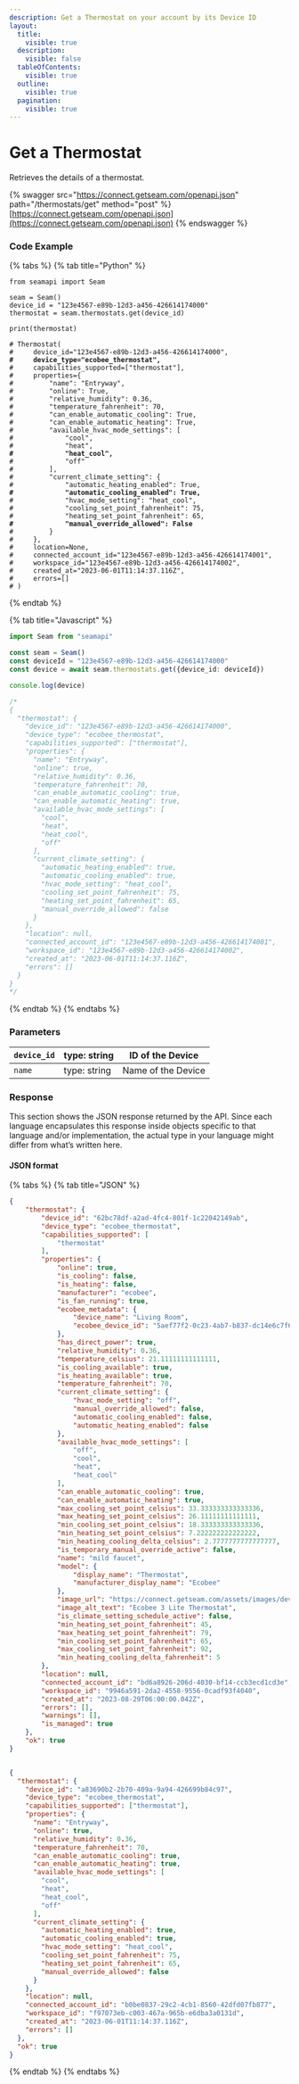 ```yaml
---
description: Get a Thermostat on your account by its Device ID
layout:
  title:
    visible: true
  description:
    visible: false
  tableOfContents:
    visible: true
  outline:
    visible: true
  pagination:
    visible: true
---
```


# Get a Thermostat

Retrieves the details of a thermostat.

{% swagger src="https://connect.getseam.com/openapi.json" path="/thermostats/get" method="post" %}
[https://connect.getseam.com/openapi.json](https://connect.getseam.com/openapi.json)
{% endswagger %}

### Code Example

{% tabs %}
{% tab title="Python" %}
<pre class="language-python"><code class="lang-python">from seamapi import Seam

seam = Seam()
device_id = "123e4567-e89b-12d3-a456-426614174000"
thermostat = seam.thermostats.get(device_id)

print(thermostat)

# Thermostat(
#     device_id="123e4567-e89b-12d3-a456-426614174000",
<strong>#     device_type="ecobee_thermostat",
</strong>#     capabilities_supported=["thermostat"], 
#     properties={
#         "name": "Entryway",
#         "online": True,
#         "relative_humidity": 0.36,
#         "temperature_fahrenheit": 70,
#         "can_enable_automatic_cooling": True,
#         "can_enable_automatic_heating": True,
#         "available_hvac_mode_settings": [
#             "cool",
#             "heat",
<strong>#             "heat_cool",
</strong>#             "off"
#         ],
#         "current_climate_setting": {
#             "automatic_heating_enabled": True,
<strong>#             "automatic_cooling_enabled": True,
</strong>#             "hvac_mode_setting": "heat_cool",
#             "cooling_set_point_fahrenheit": 75,
#             "heating_set_point_fahrenheit": 65,
<strong>#             "manual_override_allowed": False  
</strong>#         }
#     },
#     location=None,
#     connected_account_id="123e4567-e89b-12d3-a456-426614174001",
#     workspace_id="123e4567-e89b-12d3-a456-426614174002",
#     created_at="2023-06-01T11:14:37.116Z",
#     errors=[]
# )
</code></pre>
{% endtab %}

{% tab title="Javascript" %}
```typescript
import Seam from "seamapi"

const seam = Seam()
const deviceId = "123e4567-e89b-12d3-a456-426614174000"
const device = await seam.thermostats.get({device_id: deviceId})

console.log(device)

/*
{
  "thermostat": {
    "device_id": "123e4567-e89b-12d3-a456-426614174000",
    "device_type": "ecobee_thermostat",
    "capabilities_supported": ["thermostat"],
    "properties": {
      "name": "Entryway",
      "online": true,
      "relative_humidity": 0.36,
      "temperature_fahrenheit": 70,
      "can_enable_automatic_cooling": true,
      "can_enable_automatic_heating": true,
      "available_hvac_mode_settings": [
        "cool",
        "heat",
        "heat_cool",
        "off"
      ],
      "current_climate_setting": {
        "automatic_heating_enabled": true,
        "automatic_cooling_enabled": true,
        "hvac_mode_setting": "heat_cool",
        "cooling_set_point_fahrenheit": 75,
        "heating_set_point_fahrenheit": 65,
        "manual_override_allowed": false 
      }
    },
    "location": null,
    "connected_account_id": "123e4567-e89b-12d3-a456-426614174001",
    "workspace_id": "123e4567-e89b-12d3-a456-426614174002",
    "created_at": "2023-06-01T11:14:37.116Z",
    "errors": []
  }
}
*/
```
{% endtab %}
{% endtabs %}

### Parameters

| `device_id` | type: string | ID of the Device   |
| ----------- | ------------ | ------------------ |
| `name`      | type: string | Name of the Device |

### Response

This section shows the JSON response returned by the API. Since each language encapsulates this response inside objects specific to that language and/or implementation, the actual type in your language might differ from what’s written here.

#### JSON format

{% tabs %}
{% tab title="JSON" %}
```json
{
    "thermostat": {
        "device_id": "62bc78df-a2ad-4fc4-801f-1c22042149ab",
        "device_type": "ecobee_thermostat",
        "capabilities_supported": [
            "thermostat"
        ],
        "properties": {
            "online": true,
            "is_cooling": false,
            "is_heating": false,
            "manufacturer": "ecobee",
            "is_fan_running": true,
            "ecobee_metadata": {
                "device_name": "Living Room",
                "ecobee_device_id": "5aef77f2-0c23-4ab7-b837-dc14e6c7f6a3"
            },
            "has_direct_power": true,
            "relative_humidity": 0.36,
            "temperature_celsius": 21.11111111111111,
            "is_cooling_available": true,
            "is_heating_available": true,
            "temperature_fahrenheit": 70,
            "current_climate_setting": {
                "hvac_mode_setting": "off",
                "manual_override_allowed": false,
                "automatic_cooling_enabled": false,
                "automatic_heating_enabled": false
            },
            "available_hvac_mode_settings": [
                "off",
                "cool",
                "heat",
                "heat_cool"
            ],
            "can_enable_automatic_cooling": true,
            "can_enable_automatic_heating": true,
            "max_cooling_set_point_celsius": 33.333333333333336,
            "max_heating_set_point_celsius": 26.11111111111111,
            "min_cooling_set_point_celsius": 18.333333333333336,
            "min_heating_set_point_celsius": 7.222222222222222,
            "min_heating_cooling_delta_celsius": 2.7777777777777777,
            "is_temporary_manual_override_active": false,
            "name": "mild faucet",
            "model": {
                "display_name": "Thermostat",
                "manufacturer_display_name": "Ecobee"
            },
            "image_url": "https://connect.getseam.com/assets/images/devices/ecobee_3-lite_front.png",
            "image_alt_text": "Ecobee 3 Lite Thermostat",
            "is_climate_setting_schedule_active": false,
            "min_heating_set_point_fahrenheit": 45,
            "max_heating_set_point_fahrenheit": 79,
            "min_cooling_set_point_fahrenheit": 65,
            "max_cooling_set_point_fahrenheit": 92,
            "min_heating_cooling_delta_fahrenheit": 5
        },
        "location": null,
        "connected_account_id": "bd6a8926-206d-4030-bf14-ccb3ecd1cd3e",
        "workspace_id": "9946a591-2da2-4558-9556-0cadf93f4040",
        "created_at": "2023-08-29T06:00:00.042Z",
        "errors": [],
        "warnings": [],
        "is_managed": true
    },
    "ok": true
}


{
  "thermostat": {
    "device_id": "a83690b2-2b70-409a-9a94-426699b84c97",
    "device_type": "ecobee_thermostat",
    "capabilities_supported": ["thermostat"],
    "properties": {
      "name": "Entryway",
      "online": true,
      "relative_humidity": 0.36,
      "temperature_fahrenheit": 70,
      "can_enable_automatic_cooling": true,
      "can_enable_automatic_heating": true,
      "available_hvac_mode_settings": [
        "cool",
        "heat",
        "heat_cool",
        "off"
      ],
      "current_climate_setting": {
        "automatic_heating_enabled": true,
        "automatic_cooling_enabled": true,
        "hvac_mode_setting": "heat_cool",
        "cooling_set_point_fahrenheit": 75,
        "heating_set_point_fahrenheit": 65,
        "manual_override_allowed": false 
      }
    },
    "location": null,
    "connected_account_id": "b0be0837-29c2-4cb1-8560-42dfd07fb877",
    "workspace_id": "f97073eb-c003-467a-965b-e6dba3a0131d",
    "created_at": "2023-06-01T11:14:37.116Z",
    "errors": []
  },
  "ok": true
}
```
{% endtab %}
{% endtabs %}
